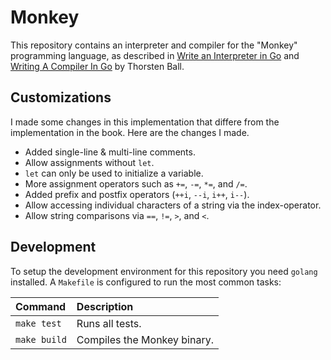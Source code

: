 # Monkey

This repository contains an interpreter and compiler for the "Monkey"
programming language, as described in [Write an Interpreter in Go][1] and
[Writing A Compiler In Go][2] by Thorsten Ball.

[1]: https://interpreterbook.com/
[2]: https://compilerbook.com/


## Customizations

I made some changes in this implementation that differe from the implementation
in the book. Here are the changes I made.

- Added single-line & multi-line comments.
- Allow assignments without `let`.
- `let` can only be used to initialize a variable.
- More assignment operators such as `+=`, `-=`, `*=`, and `/=`.
- Added prefix and postfix operators (`++i`, `--i`, `i++`, `i--`).
- Allow accessing individual characters of a string via the index-operator.
- Allow string comparisons via `==`, `!=`, `>`, and `<`.


## Development

To setup the development environment for this repository you need `golang` installed. A `Makefile` is configured to run the most common tasks:

| Command      | Description                 |
| :----------- | :-------------------------- |
| `make test`  | Runs all tests.             |
| `make build` | Compiles the Monkey binary. |
